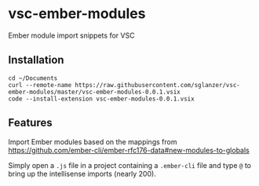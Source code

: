 # vsc-ember-modules

Ember module import snippets for VSC

## Installation

```
cd ~/Documents
curl --remote-name https://raw.githubusercontent.com/sglanzer/vsc-ember-modules/master/vsc-ember-modules-0.0.1.vsix
code --install-extension vsc-ember-modules-0.0.1.vsix
```

## Features

Import Ember modules based on the mappings from https://github.com/ember-cli/ember-rfc176-data#new-modules-to-globals

Simply open a `.js` file in a project containing a `.ember-cli` file and type `@` to bring up the intellisense imports (nearly 200).
